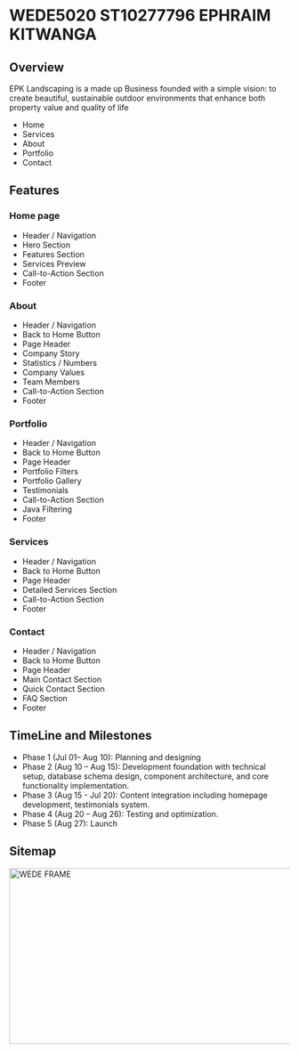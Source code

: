 # WEDE5020 ST10277796 EPHRAIM KITWANGA
## Overview
EPK Landscaping is a made up Business founded with a simple vision: to create beautiful, sustainable outdoor environments that enhance both property value and quality of life
- Home
- Services
- About
- Portfolio
- Contact

## Features
### Home page
- Header / Navigation
- Hero Section
- Features Section
- Services Preview
- Call-to-Action Section
- Footer

### About
- Header / Navigation
- Back to Home Button
- Page Header
- Company Story
- Statistics / Numbers
- Company Values
- Team Members
- Call-to-Action Section
- Footer

### Portfolio
- Header / Navigation
- Back to Home Button
- Page Header
- Portfolio Filters
- Portfolio Gallery
- Testimonials
- Call-to-Action Section
- Java Filtering
- Footer

### Services
- Header / Navigation
- Back to Home Button
- Page Header
- Detailed Services Section
- Call-to-Action Section
- Footer

### Contact
- Header / Navigation
- Back to Home Button
- Page Header
- Main Contact Section
- Quick Contact Section
- FAQ Section
- Footer

## TimeLine and Milestones
- Phase 1 (Jul 01– Aug 10): Planning and designing 
- Phase 2 (Aug 10 – Aug 15): Development foundation with technical setup, database schema design, component architecture, and core functionality implementation. 
- Phase 3 (Aug 15 - Jul 20): Content integration including homepage development, testimonials system. 
- Phase 4 (Aug 20 – Aug 26): Testing and optimization. 
- Phase 5 (Aug 27): Launch

## Sitemap
<img width="874" height="316" alt="WEDE FRAME" src="https://github.com/user-attachments/assets/a7d61427-5b9a-4752-b0a9-51c9769b9692" />
